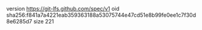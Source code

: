 version https://git-lfs.github.com/spec/v1
oid sha256:f841a7a4221eab359363188a53075744e47cd51e8b99fe0ee1c7f30d8e6285d7
size 221
